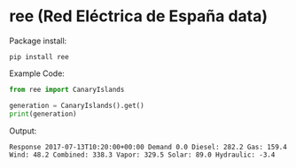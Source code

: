# ree (Red Eléctrica de España data)

Package install:

```
pip install ree
```

Example Code:

```python
from ree import CanaryIslands

generation = CanaryIslands().get()
print(generation)
```
Output:

```
Response 2017-07-13T10:20:00+00:00 Demand 0.0 Diesel: 282.2 Gas: 159.4 Wind: 48.2 Combined: 338.3 Vapor: 329.5 Solar: 89.0 Hydraulic: -3.4
```
